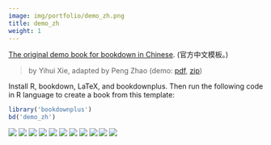```yaml
---
image: img/portfolio/demo_zh.png
title: demo_zh
weight: 1
---
```


[The original demo book for bookdown in Chinese](https://github.com/yihui/bookdown-chinese). (官方中文模板。)

> by Yihui Xie, adapted by Peng Zhao (demo: [pdf](https://github.com/pzhaonet/bookdownplus/raw/master/inst2/demo_zh/showcase/yihui_zh.pdf), [zip](https://github.com/pzhaonet/bookdownplus/raw/master/inst/templates/demo_zh.zip))

<!--more-->

Install R, bookdown, LaTeX, and bookdownplus. Then run the following code in R language to create a book from this template:

```r
library('bookdownplus')
bd('demo_zh')
```
[![](https://github.com/pzhaonet/bookdownplus/raw/master/inst2/demo_zh/showcase/cover.png)](https://github.com/pzhaonet/bookdownplus/raw/master/inst2/demo_zh/showcase/cover.png)
[![](https://github.com/pzhaonet/bookdownplus/raw/master/inst2/demo_zh/showcase/yihui_zh10.png)](https://github.com/pzhaonet/bookdownplus/raw/master/inst2/demo_zh/showcase/yihui_zh10.png)
[![](https://github.com/pzhaonet/bookdownplus/raw/master/inst2/demo_zh/showcase/yihui_zh11.png)](https://github.com/pzhaonet/bookdownplus/raw/master/inst2/demo_zh/showcase/yihui_zh11.png)
[![](https://github.com/pzhaonet/bookdownplus/raw/master/inst2/demo_zh/showcase/yihui_zh14.png)](https://github.com/pzhaonet/bookdownplus/raw/master/inst2/demo_zh/showcase/yihui_zh14.png)
[![](https://github.com/pzhaonet/bookdownplus/raw/master/inst2/demo_zh/showcase/yihui_zh15.png)](https://github.com/pzhaonet/bookdownplus/raw/master/inst2/demo_zh/showcase/yihui_zh15.png)
[![](https://github.com/pzhaonet/bookdownplus/raw/master/inst2/demo_zh/showcase/yihui_zh17.png)](https://github.com/pzhaonet/bookdownplus/raw/master/inst2/demo_zh/showcase/yihui_zh17.png)
[![](https://github.com/pzhaonet/bookdownplus/raw/master/inst2/demo_zh/showcase/yihui_zh19.png)](https://github.com/pzhaonet/bookdownplus/raw/master/inst2/demo_zh/showcase/yihui_zh19.png)
[![](https://github.com/pzhaonet/bookdownplus/raw/master/inst2/demo_zh/showcase/yihui_zh3.png)](https://github.com/pzhaonet/bookdownplus/raw/master/inst2/demo_zh/showcase/yihui_zh3.png)
[![](https://github.com/pzhaonet/bookdownplus/raw/master/inst2/demo_zh/showcase/yihui_zh5.png)](https://github.com/pzhaonet/bookdownplus/raw/master/inst2/demo_zh/showcase/yihui_zh5.png)
[![](https://github.com/pzhaonet/bookdownplus/raw/master/inst2/demo_zh/showcase/yihui_zh7.png)](https://github.com/pzhaonet/bookdownplus/raw/master/inst2/demo_zh/showcase/yihui_zh7.png)
[![](https://github.com/pzhaonet/bookdownplus/raw/master/inst2/demo_zh/showcase/yihui_zh9.png)](https://github.com/pzhaonet/bookdownplus/raw/master/inst2/demo_zh/showcase/yihui_zh9.png)

